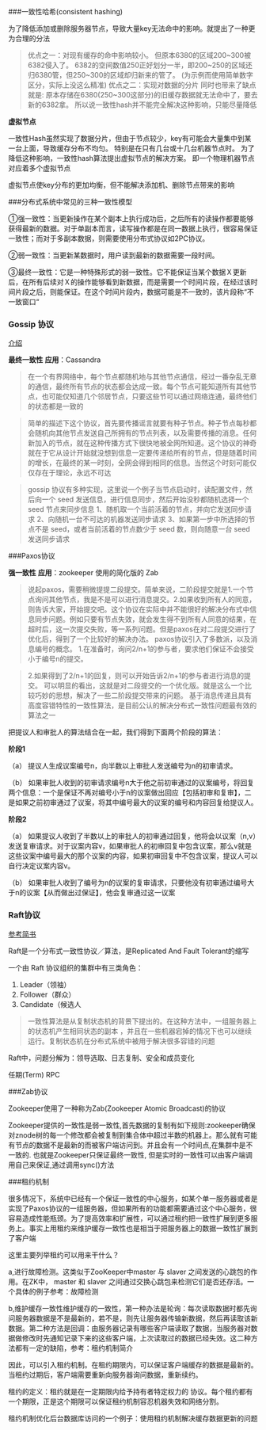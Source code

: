 ###一致性哈希(consistent hashing)

为了降低添加或删除服务器节点，导致大量key无法命中的影响。就提出了一种更为合理的分法
>优点之一：对现有缓存的命中影响较小。
但原本6380的区域200~300被6382侵入了。 6382的空间数值250正好划分一半，即200~250的区域还归6380管，但250~300的区域却归新来的管了。 (为示例而使用简单数字区分，实际上没这么精准)
优点之二：实现对数据的分片
同时也带来了缺点就是: 原本存储在6380(250~300这部分)的旧缓存数据就无法命中了，要去新的6382拿。 所以说一致性hash并不能完全解决这种影响，只能尽量降低

__虚拟节点__

一致性Hash虽然实现了数据分片，但由于节点较少，key有可能会大量集中到某一台上面，导致缓存分布不均匀。 特别是在只有几台或十几台机器节点时。
为了降低这种影响，一致性hash算法提出虚拟节点的解决方案。 即一个物理机器节点对应着多个虚拟节点

虚拟节点使key分布的更加均衡，但不能解决添加机、删除节点带来的影响


###分布式系统中常见的三种一致性模型

①强一致性：当更新操作在某个副本上执行成功后，之后所有的读操作都要能够获得最新的数据。对于单副本而言，读写操作都是在同一数据上执行，很容易保证一致性；而对于多副本数据，则需要使用分布式协议如2PC协议。

②弱一致性：当更新某数据时，用户读到最新的数据需要一段时间。

③最终一致性：它是一种特殊形式的弱一致性。它不能保证当某个数据Ｘ更新后，在所有后续对Ｘ的操作能够看到新数据，而是需要一个时间片段，在经过该时间片段之后，则能保证。在这个时间片段内，数据可能是不一致的，该片段称“不一致窗口“


### Gossip 协议
[介绍](http://www.jianshu.com/p/133560ef28df)

**最终一致性**
**应用**：Cassandra
>在一个有界网络中，每个节点都随机地与其他节点通信，经过一番杂乱无章的通信，最终所有节点的状态都会达成一致。每个节点可能知道所有其他节点，也可能仅知道几个邻居节点，只要这些节可以通过网络连通，最终他们的状态都是一致的

>简单的描述下这个协议，首先要传播谣言就要有种子节点。种子节点每秒都会随机向其他节点发送自己所拥有的节点列表，以及需要传播的消息。任何新加入的节点，就在这种传播方式下很快地被全网所知道。这个协议的神奇就在于它从设计开始就没想到信息一定要传递给所有的节点，但是随着时间的增长，在最终的某一时刻，全网会得到相同的信息。当然这个时刻可能仅仅存在于理论，永远不可达

>gossip 协议有多种实现，这里说一个例子当节点启动时，读配置文件，然后向一个 seed 发送信息，进行信息同步，然后开始没秒都随机选择一个 seed 节点来同步信息
1、随机取一个当前活着的节点，并向它发送同步请求
2、向随机一台不可达的机器发送同步请求
3、如果第一步中所选择的节点不是 seed，或者当前活着的节点数少于 seed 数，则向随意一台 seed 发送同步请求

###Paxos协议

**强一致性**
**应用**：zookeeper 使用的简化版的 Zab
>说起paxos，需要稍微提提二段提交。简单来说，二阶段提交就是1.一个节点询问其他节点，我是不是可以进行消息提交。2.如果收到所有人的同意，则告诉大家，开始提交吧。这个协议在实际中并不能很好的解决分布式中信息同步问题。例如只要有节点失效，就会发生得不到所有人同意的结果，在超时后，这一次提交失败，等一系列问题。但是paxos在对二段提交进行了优化后，得到了一个比较好的解决办法。
paxos协议引入了多数派，以及消息编号的概念。
1.在准备时，询问2/n+1的参与者，要求他们保证不会接受小于编号n的提交。

>2.如果得到了2/n+1的回复，则可以开始告诉2/n+1的参与者进行消息的提交。
可以明显的看出，这就是对二段提交的一个优化版。就是这么一个比较巧妙的思想，解决了一些二阶段提交带来的问题。
基于消息传递且具有高度容错特性的一致性算法，是目前公认的解决分布式一致性问题最有效的算法之一

把提议人和审批人的算法结合在一起，我们得到下面两个阶段的算法：

**阶段1**

（a） 提议人生成议案编号n，向半数以上审批人发送编号为n的初审请求。

（b） 如果审批人收到的初审请求编号n大于他之前初审通过的议案编号，将回复两个信息：一个是保证不再对编号小于n的议案做出回应【包括初审和复审】，二是如果之前初审通过了议案，将其中编号最大的议案的编号和内容回复给提议人。

**阶段2**

（a） 如果提议人收到了半数以上的审批人的初审通过回复，他将会以议案（n,v）发送复审请求。对于议案内容v，如果审批人的初审回复中包含议案，那么v就是这些议案中编号最大的那个议案的内容，如果初审回复中不包含议案，提议人可以自行决定议案内容v。

（b） 如果审批人收到了编号为n的议案的复审请求，只要他没有初审通过编号大于n的议案【从而做出过保证】，他会复审通过这一议案


### Raft协议

[参考简书](http://www.jianshu.com/p/096ae57d1fe0)

Raft是一个分布式一致性协议／算法，是Replicated And Fault Tolerant的缩写

一个由 Raft 协议组织的集群中有三类角色：

1. Leader（领袖）
2. Follower（群众）
3. Candidate（候选人

>一致性算法是从复制状态机的背景下提出的。在这种方法中，一组服务器上的状态机产生相同状态的副本
，并且在一些机器宕掉的情况下也可以继续运行。复制状态机在分布式系统中被用于解决很多容错的问题

Raft中，问题分解为：领导选取、日志复制、安全和成员变化

任期(Term) RPC

###Zab协议

Zookeeper使用了一种称为Zab(Zookeeper Atomic Broadcast)的协议

Zookeeper提供的一致性是弱一致性,首先数据的复制有如下规则:zookeeper确保对znode树的每一个修改都会被复制到集合体中超过半数的机器上。那么就有可能有节点的数据不是最新的而被客户端访问到。并且会有一个时间点,在集群中是不一致的.
也就是Zookeeper只保证最终一致性, 但是实时的一致性可以由客户端调用自己来保证,通过调用sync()方法


###租约机制

很多情况下，系统中已经有一个保证一致性的中心服务，如某个单一服务器或者是实现了Paxos协议的一组服务器，但如果所有的功能都需要通过这个中心服务，很容易造成性能瓶颈。为了提高效率和扩展性，可以通过租约把一致性扩展到更多服务上。事实上用租约来维护缓存一致性也是相当于把服务器上的数据一致性扩展到了客户端

这里主要列举租约可以用来干什么？

a,进行故障检测。这类似于ZooKeeper中master 与 slaver 之间发送的心跳包的作用。在ZK中， master 和 slaver 之间通过交换心跳包来检测它们是否还存活。一个具体的例子参考：故障检测

b,维护缓存一致性维护缓存的一致性，第一种办法是轮询：每次读取数据时都先询问服务器数据是不是最新的，若不是，则先让服务器传输新数据，然后再读取该新数据。第二种方法是回调：由服务器记录有哪些客户端读取了数据，当服务器对数据做修改时先通知记录下来的这些客户端，上次读取过的数据已经失效。这二种方法都有一定的缺陷，参考：租约机制简介

因此，可以引入租约机制。在租约期限内，可以保证客户端缓存的数据是最新的。当租约过期后，客户端需要重新向服务器询问数据，重新续约。

租约的定义：租约就是在一定期限内给予持有者特定权力的 协议。每个租约都有一个期限，正是这个期限可以保证租约机制容忍机器失效和网络分割。

租约机制优化后台数据库访问的一个例子：使用租约机制解决缓存数据更新的问题
